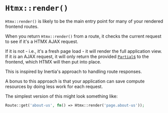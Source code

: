 # `Htmx::render()`

`Htmx::render()` is likely to be the main entry point for many of your rendered frontend routes.

When you return `Htmx::render()` from a route, it checks the current request to see if it's a HTMX AJAX request. 

If it is not - i.e., it's a fresh page load - it will render the full application view. If it _is_ an AJAX request, it will only return the provided [`Partial`s](partials.md) to the frontend, which HTMX will then put into place.

This is inspired by Inertia's approach to handling route responses.

A bonus to this approach is that your application can save compute resources by doing less work for each request.

The simplest version of this might look something like:

```php
Route::get('about-us', fn() => Htmx::render('page.about-us'));
```

